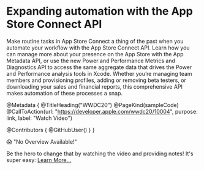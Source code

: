 # Expanding automation with the App Store Connect API

Make routine tasks in App Store Connect a thing of the past when you automate your workflow with the App Store Connect API. Learn how you can manage more about your presence on the App Store with the App Metadata API, or use the new Power and Performance Metrics and Diagnostics API to access the same aggregate data that drives the Power and Performance analysis tools in Xcode. Whether you’re managing team members and provisioning profiles, adding or removing beta testers, or downloading your sales and financial reports, this comprehensive API makes automation of these processes a snap.

@Metadata {
   @TitleHeading("WWDC20")
   @PageKind(sampleCode)
   @CallToAction(url: "https://developer.apple.com/wwdc20/10004", purpose: link, label: "Watch Video")

   @Contributors {
      @GitHubUser(<replace this with your GitHub handle>)
   }
}

😱 "No Overview Available!"

Be the hero to change that by watching the video and providing notes! It's super easy:
 [Learn More…](https://wwdcnotes.github.io/WWDCNotes/documentation/wwdcnotes/contributing)
